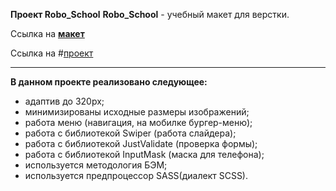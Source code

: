 **Проект Robo_School**
**Robo_School** - учебный макет для верстки.

Ссылка на **[макет](https://www.figma.com/file/e6NxEQ1iEjo3RvchKN5KDp/ROBO-SCHOOL?type=design&node-id=0-1&mode=design&t=w5y7OkQM8qBAyK0k-0)**

Ссылка на #[проект](donsperidon.github.io/Robo_School/)

---
**В данном проекте реализовано следующее:**
* адаптив до 320px;
* минимизированы исходные размеры изображений;
* работа меню (навигация, на мобилке бургер-меню);
* работа с библиотекой Swiper (работа слайдера);
* работа с библиотекой JustValidate (проверка формы);
* работа с библиотекой InputMask (маска для телефона);
* используется методология БЭМ;
* используется предпроцессор SASS(диалект SCSS).
